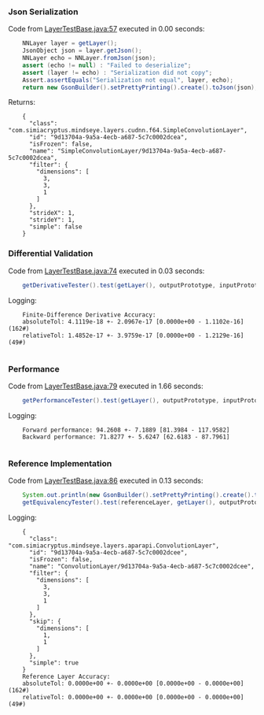 ### Json Serialization
Code from [LayerTestBase.java:57](../../../../../../../../../MindsEye/src/test/java/com/simiacryptus/mindseye/layers/LayerTestBase.java#L57) executed in 0.00 seconds: 
```java
    NNLayer layer = getLayer();
    JsonObject json = layer.getJson();
    NNLayer echo = NNLayer.fromJson(json);
    assert (echo != null) : "Failed to deserialize";
    assert (layer != echo) : "Serialization did not copy";
    Assert.assertEquals("Serialization not equal", layer, echo);
    return new GsonBuilder().setPrettyPrinting().create().toJson(json);
```

Returns: 

```
    {
      "class": "com.simiacryptus.mindseye.layers.cudnn.f64.SimpleConvolutionLayer",
      "id": "9d13704a-9a5a-4ecb-a687-5c7c0002dcea",
      "isFrozen": false,
      "name": "SimpleConvolutionLayer/9d13704a-9a5a-4ecb-a687-5c7c0002dcea",
      "filter": {
        "dimensions": [
          3,
          3,
          1
        ]
      },
      "strideX": 1,
      "strideY": 1,
      "simple": false
    }
```



### Differential Validation
Code from [LayerTestBase.java:74](../../../../../../../../../MindsEye/src/test/java/com/simiacryptus/mindseye/layers/LayerTestBase.java#L74) executed in 0.03 seconds: 
```java
    getDerivativeTester().test(getLayer(), outputPrototype, inputPrototype);
```
Logging: 
```
    Finite-Difference Derivative Accuracy:
    absoluteTol: 4.1119e-18 +- 2.0967e-17 [0.0000e+00 - 1.1102e-16] (162#)
    relativeTol: 1.4852e-17 +- 3.9759e-17 [0.0000e+00 - 1.2129e-16] (49#)
    
```

### Performance
Code from [LayerTestBase.java:79](../../../../../../../../../MindsEye/src/test/java/com/simiacryptus/mindseye/layers/LayerTestBase.java#L79) executed in 1.66 seconds: 
```java
    getPerformanceTester().test(getLayer(), outputPrototype, inputPrototype);
```
Logging: 
```
    Forward performance: 94.2608 +- 7.1889 [81.3984 - 117.9582]
    Backward performance: 71.8277 +- 5.6247 [62.6183 - 87.7961]
    
```

### Reference Implementation
Code from [LayerTestBase.java:86](../../../../../../../../../MindsEye/src/test/java/com/simiacryptus/mindseye/layers/LayerTestBase.java#L86) executed in 0.13 seconds: 
```java
    System.out.println(new GsonBuilder().setPrettyPrinting().create().toJson(referenceLayer.getJson()));
    getEquivalencyTester().test(referenceLayer, getLayer(), outputPrototype, inputPrototype);
```
Logging: 
```
    {
      "class": "com.simiacryptus.mindseye.layers.aparapi.ConvolutionLayer",
      "id": "9d13704a-9a5a-4ecb-a687-5c7c0002dcee",
      "isFrozen": false,
      "name": "ConvolutionLayer/9d13704a-9a5a-4ecb-a687-5c7c0002dcee",
      "filter": {
        "dimensions": [
          3,
          3,
          1
        ]
      },
      "skip": {
        "dimensions": [
          1,
          1
        ]
      },
      "simple": true
    }
    Reference Layer Accuracy:
    absoluteTol: 0.0000e+00 +- 0.0000e+00 [0.0000e+00 - 0.0000e+00] (162#)
    relativeTol: 0.0000e+00 +- 0.0000e+00 [0.0000e+00 - 0.0000e+00] (49#)
    
```

